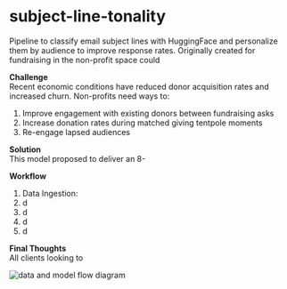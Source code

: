 # subject-line-tonality
Pipeline to classify email subject lines with HuggingFace and personalize them by audience to improve response rates. Originally created for fundraising in the non-profit space could 

<b>Challenge</b><br>
Recent economic conditions have reduced donor acquisition rates and increased churn. Non-profits need ways to:
1) Improve engagement with existing donors between fundraising asks
2) Increase donation rates during matched giving tentpole moments 
3) Re-engage lapsed audiences

<b>Solution</b><br>
This model proposed to deliver an 8- 

<b>Workflow</b><br>
1) Data Ingestion:
2) d
3) d
4) d
5) d

<b>Final Thoughts</b><br>
All clients looking to 


<img src="https://user-images.githubusercontent.com/4154159/213568943-cb322f14-da53-4e6e-baa6-f9fb374d2b19.jpg" alt="data and model flow diagram" title="Modeling Pipeline">

